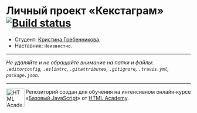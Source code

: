 # Личный проект «Кекстаграм» [![Build status][travis-image]][travis-url]

* Студент: [Кристина Гребенникова](https://up.htmlacademy.ru/javascript/9/user/128902).
* Наставник: `Неизвестно`.

---

_Не удаляйте и не обращайте внимание на папки и файлы:_<br>
_`.editorconfig`, `.eslintrc`, `.gitattributes`, `.gitignore`, `.travis.yml`, `package.json`._

---

<a href="https://htmlacademy.ru/intensive/javascript"><img align="left" width="50" height="50" title="HTML Academy" src="https://up.htmlacademy.ru/static/img/intensive/javascript/logo-for-github.svg"></a>

Репозиторий создан для обучения на интенсивном онлайн‑курсе «[Базовый JavaScript](https://htmlacademy.ru/intensive/javascript)» от [HTML Academy](https://htmlacademy.ru).

[travis-image]: https://travis-ci.org/htmlacademy-javascript/128902-kekstagram.svg?branch=master
[travis-url]: https://travis-ci.org/htmlacademy-javascript/128902-kekstagram
